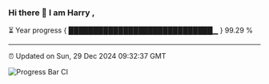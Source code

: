 ### Hi there 👋 I am Harry , 

⏳ Year progress { █████████████████████████████▁ } 99.29 %

---

⏰ Updated on Sun, 29 Dec 2024 09:32:37 GMT

![Progress Bar CI](https://github.com/duykhang68/duykhang68/workflows/Progress%20Bar%20CI/badge.svg)
